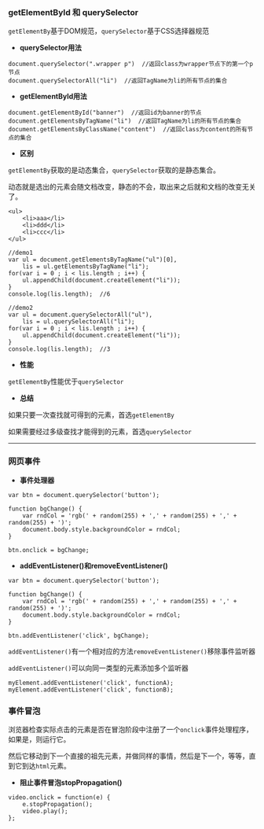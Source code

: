 ### getElementById 和 querySelector
`getElementBy`基于DOM规范，`querySelector`基于CSS选择器规范

* **querySelector用法**

```
document.querySelector(".wrapper p")  //返回class为wrapper节点下的第一个p节点
document.querySelectorAll("li")  //返回TagName为li的所有节点的集合 
```

* **getElementById用法**

```
document.getElementById("banner")  //返回id为banner的节点
document.getElementsByTagName("li")  //返回TagName为li的所有节点的集合
document.getElementsByClassName("content")  //返回class为content的所有节点的集合
```

* **区别**

`getElementBy`获取的是动态集合，`querySelector`获取的是静态集合。

动态就是选出的元素会随文档改变，静态的不会，取出来之后就和文档的改变无关了。
```
<ul>
    <li>aaa</li>
    <li>ddd</li>
    <li>ccc</li>
</ul>
 
//demo1
var ul = document.getElementsByTagName("ul")[0],
    lis = ul.getElementsByTagName("li");
for(var i = 0 ; i < lis.length ; i++) {
    ul.appendChild(document.createElement("li"));
}
console.log(lis.length);  //6
 
//demo2
var ul = document.querySelectorAll("ul"),
    lis = ul.querySelectorAll("li");
for(var i = 0 ; i < lis.length ; i++) {
    ul.appendChild(document.createElement("li"));
}
console.log(lis.length);  //3
```

* **性能**

`getElementBy`性能优于`querySelector`

* **总结**

如果只要一次查找就可得到的元素，首选`getElementBy`

如果需要经过多级查找才能得到的元素，首选`querySelector`

***

### 网页事件
* **事件处理器**

```
var btn = document.querySelector('button');

function bgChange() {
    var rndCol = 'rgb(' + random(255) + ',' + random(255) + ',' + random(255) + ')';
    document.body.style.backgroundColor = rndCol;
}

btn.onclick = bgChange;
```

* **addEventListener()和removeEventListener()**

```
var btn = document.querySelector('button');

function bgChange() {
    var rndCol = 'rgb(' + random(255) + ',' + random(255) + ',' + random(255) + ')';
    document.body.style.backgroundColor = rndCol;
}   

btn.addEventListener('click', bgChange);
```

`addEventListener()`有一个相对应的方法`removeEventListener()`移除事件监听器

`addEventListener()`可以向同一类型的元素添加多个监听器

```
myElement.addEventListener('click', functionA);
myElement.addEventListener('click', functionB);
```

### 事件冒泡

浏览器检查实际点击的元素是否在冒泡阶段中注册了一个`onclick`事件处理程序，如果是，则运行它。

然后它移动到下一个直接的祖先元素，并做同样的事情，然后是下一个，等等，直到它到达`html`元素。

* **阻止事件冒泡stopPropagation()**

```
video.onclick = function(e) {
    e.stopPropagation();
    video.play();
};
```